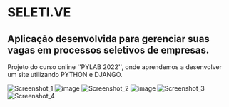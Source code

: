 # SELETI.VE
Aplicação desenvolvida para gerenciar suas vagas em processos seletivos de empresas.
--------------------------------------------------------------------------------------------------------
Projeto do curso online ''PYLAB 2022'', onde aprendemos a desenvolver um site utilizando PYTHON e DJANGO.    

![Screenshot_1](https://user-images.githubusercontent.com/117609505/201569834-2aabb4e6-8fbd-4571-a50e-e4630fe18fcb.jpg)
![image](https://user-images.githubusercontent.com/117609505/201570539-570f463e-d717-4f98-8f2a-94ed49a56f97.png)
![Screenshot_2](https://user-images.githubusercontent.com/117609505/201569964-6c01070f-d1e8-4e07-b957-25dd6a5e5ddd.jpg)
![image](https://user-images.githubusercontent.com/117609505/201570447-c5cca298-9f1a-4883-93f7-bac94b196d27.png)
![Screenshot_3](https://user-images.githubusercontent.com/117609505/201570375-7c8e1c81-3f8d-4fee-ac2f-0d03a7571353.jpg)
![Screenshot_4](https://user-images.githubusercontent.com/117609505/201570384-4a1b787d-5fb8-4623-a238-486b07a7c722.jpg)
